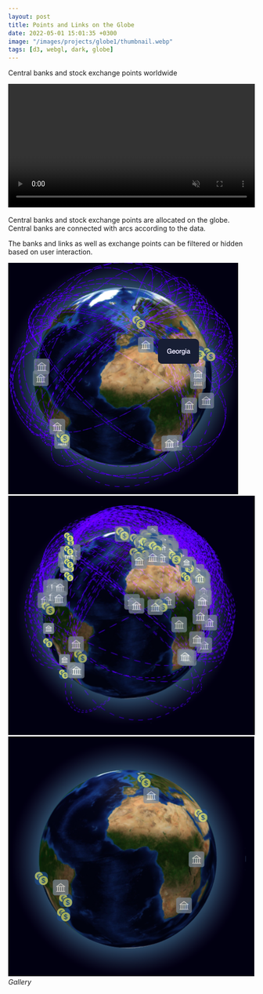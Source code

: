 ```yaml
---
layout: post
title: Points and Links on the Globe
date: 2022-05-01 15:01:35 +0300
image: "/images/projects/globe1/thumbnail.webp"
tags: [d3, webgl, dark, globe]
---
```


Central banks and stock exchange points worldwide

<video width="100%" autoplay muted autoreply loop> <source src="/images/projects/globe1/banks-connections.mp4"></video>

Central banks and stock exchange points are allocated on the globe. Central banks are connected with arcs according to the data.

The banks and links as well as exchange points can be filtered or hidden based on user interaction.

<div class="gallery-box">
  <div class="gallery">
    <!-- <img src="/images/projects/glole1/thumbnail.webp"> -->
    <img  src="/images/projects/globe1/2.png">
            <img  src="/images/projects/globe1/4.png">
        <img  src="/images/projects/globe1/3.png">

  </div>
  <em>Gallery</em>
</div>
